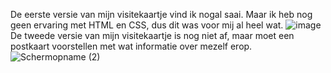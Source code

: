 De eerste versie van mijn visitekaartje vind ik nogal saai. Maar ik heb nog geen ervaring met HTML en CSS, dus dit was voor mij al heel wat.
![image](https://user-images.githubusercontent.com/112856683/189316417-00da5a8a-7e7b-414f-86eb-da3112d7d898.png)
De tweede versie van mijn visitekaartje is nog niet af, maar moet een postkaart voorstellen met wat informatie over mezelf erop.
![Schermopname (2)](https://user-images.githubusercontent.com/112856683/189317847-a4ff2b39-c887-4529-a4ef-e7be6c18cb14.png)
